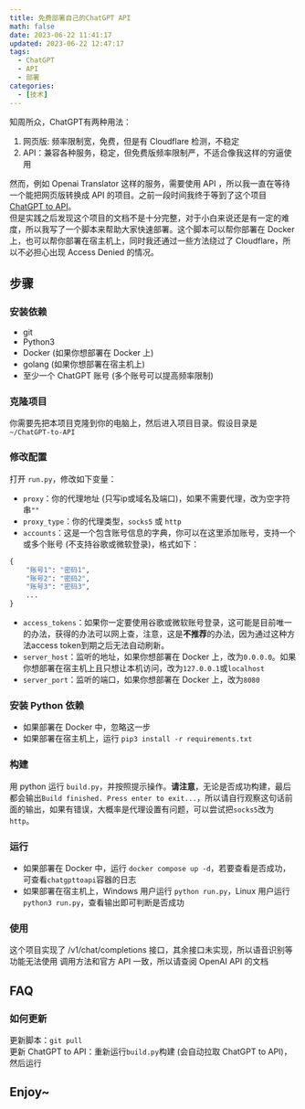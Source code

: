 ```yaml
---
title: 免费部署自己的ChatGPT API
math: false
date: 2023-06-22 11:41:17
updated: 2023-06-22 12:47:17
tags:
  - ChatGPT
  - API
  - 部署
categories:
  - [技术]
---
```

知周所众，ChatGPT有两种用法：  
1. 网页版: 频率限制宽，免费，但是有 Cloudflare 检测，不稳定  
2. API：兼容各种服务，稳定，但免费版频率限制严，不适合像我这样的穷逼使用  

然而，例如 Openai Translator 这样的服务，需要使用 API ，所以我一直在等待一个能把网页版转换成 API 的项目。之前一段时间我终于等到了这个项目 [ChatGPT to API](https://github.com/acheong08/ChatGPT-to-API)。  
但是实践之后发现这个项目的文档不是十分完整，对于小白来说还是有一定的难度，所以我写了一个脚本来帮助大家快速部署。这个脚本可以帮你部署在 Docker 上，也可以帮你部署在宿主机上，同时我还通过一些方法绕过了 Cloudflare，所以不必担心出现 Access Denied 的情况。  

## 步骤
### 安装依赖
- git  
- Python3  
- Docker (如果你想部署在 Docker 上)  
- golang (如果你想部署在宿主机上)  
- 至少一个 ChatGPT 账号 (多个账号可以提高频率限制)  

### 克隆项目
你需要先把本项目克隆到你的电脑上，然后进入项目目录。假设目录是 `~/ChatGPT-to-API`  

### 修改配置
打开 `run.py`，修改如下变量：  
- `proxy`：你的代理地址 (只写ip或域名及端口)，如果不需要代理，改为空字符串`""`  
- `proxy_type`：你的代理类型，`socks5` 或 `http`
- `accounts`：这是一个包含账号信息的字典，你可以在这里添加账号，支持一个或多个账号 (不支持谷歌或微软登录)，格式如下：  
```python
{
    "账号1": "密码1",
    "账号2": "密码2",
    "账号3": "密码3",
    ...
}
```
- `access_tokens`：如果你一定要使用谷歌或微软账号登录，这可能是目前唯一的办法，获得的办法可以网上查，注意，这是**不推荐**的办法，因为通过这种方法access token到期之后无法自动刷新。  
- `server_host`：监听的地址，如果你想部署在 Docker 上，改为`0.0.0.0`。如果你想部署在宿主机上且只想让本机访问，改为`127.0.0.1`或`localhost`  
- `server_port`：监听的端口，如果你想部署在 Docker 上，改为`8080`  

### 安装 Python 依赖
- 如果部署在 Docker 中，忽略这一步  
- 如果部署在宿主机上，运行 `pip3 install -r requirements.txt`

### 构建
用 python 运行 `build.py`，并按照提示操作。**请注意**，无论是否成功构建，最后都会输出`Build finished. Press enter to exit...`，所以请自行观察这句话前面的输出，如果有错误，大概率是代理设置有问题，可以尝试把`socks5`改为`http`。  

### 运行
- 如果部署在 Docker 中，运行 `docker compose up -d`，若要查看是否成功，可查看`chatgpttoapi`容器的日志  
- 如果部署在宿主机上，Windows 用户运行 `python run.py`，Linux 用户运行 `python3 run.py`，查看输出即可判断是否成功  

### 使用
这个项目实现了 /v1/chat/completions 接口，其余接口未实现，所以语音识别等功能无法使用
调用方法和官方 API 一致，所以请查阅 OpenAI API 的文档  

## FAQ
### 如何更新
更新脚本：`git pull`  
更新 ChatGPT to API：重新运行`build.py`构建 (会自动拉取 ChatGPT to API)，然后运行  

## Enjoy~